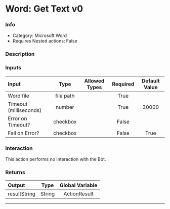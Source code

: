 # Word: Get Text v0

### Info

- Category: Microsoft Word
- Requires Nested actions: False


### Description



### Inputs

| Input | Type | Allowed Types | Required |  Default Value |
| :--- | :---: | :---: | :---: | :---: |
| Word file | file path |  | True |  |
| Timeout (milliseconds) | number |  | True | 30000 |
| Error on Timeout? | checkbox |  | False |  |
| Fail on Error? | checkbox |  | False | True |


### Interaction
This action performs no interaction with the Bot.

### Returns

| Output | Type | Global Variable |
| :--- | :---: | :---: |
| resultString | String | ActionResult |

---